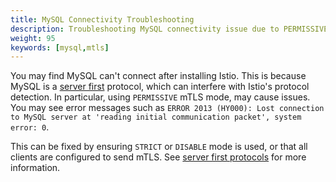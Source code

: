 ```yaml
---
title: MySQL Connectivity Troubleshooting
description: Troubleshooting MySQL connectivity issue due to PERMISSIVE mode.
weight: 95
keywords: [mysql,mtls]
---
```


You may find MySQL can't connect after installing Istio. This is because MySQL is a [server first](/pt-br/docs/ops/deployment/application-requirements/#server-first-protocols) protocol,
which can interfere with Istio's protocol detection. In particular, using `PERMISSIVE` mTLS mode, may cause issues.
You may see error messages such as `ERROR 2013 (HY000): Lost connection to MySQL server at
'reading initial communication packet', system error: 0`.

This can be fixed by ensuring `STRICT` or `DISABLE` mode is used, or that all clients are configured
to send mTLS. See [server first protocols](/pt-br/docs/ops/deployment/application-requirements/#server-first-protocols) for more information.
